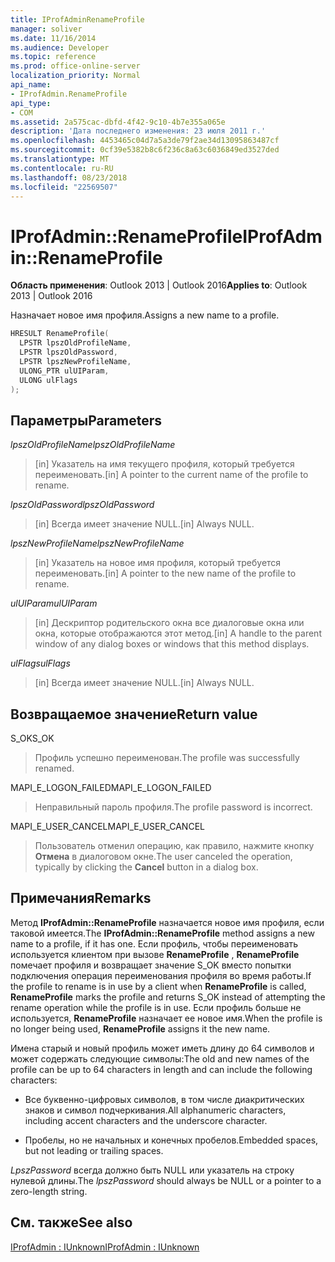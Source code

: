 ```yaml
---
title: IProfAdminRenameProfile
manager: soliver
ms.date: 11/16/2014
ms.audience: Developer
ms.topic: reference
ms.prod: office-online-server
localization_priority: Normal
api_name:
- IProfAdmin.RenameProfile
api_type:
- COM
ms.assetid: 2a575cac-dbfd-4f42-9c10-4b7e355a065e
description: 'Дата последнего изменения: 23 июля 2011 г.'
ms.openlocfilehash: 4453465c04d7a5a3de79f2ae34d13095863487cf
ms.sourcegitcommit: 0cf39e5382b8c6f236c8a63c6036849ed3527ded
ms.translationtype: MT
ms.contentlocale: ru-RU
ms.lasthandoff: 08/23/2018
ms.locfileid: "22569507"
---
```

# <a name="iprofadminrenameprofile"></a><span data-ttu-id="efe10-103">IProfAdmin::RenameProfile</span><span class="sxs-lookup"><span data-stu-id="efe10-103">IProfAdmin::RenameProfile</span></span>

  
  
<span data-ttu-id="efe10-104">**Область применения**: Outlook 2013 | Outlook 2016</span><span class="sxs-lookup"><span data-stu-id="efe10-104">**Applies to**: Outlook 2013 | Outlook 2016</span></span> 
  
<span data-ttu-id="efe10-105">Назначает новое имя профиля.</span><span class="sxs-lookup"><span data-stu-id="efe10-105">Assigns a new name to a profile.</span></span>
  
```cpp
HRESULT RenameProfile(
  LPSTR lpszOldProfileName,
  LPSTR lpszOldPassword,
  LPSTR lpszNewProfileName,
  ULONG_PTR ulUIParam,
  ULONG ulFlags
);
```

## <a name="parameters"></a><span data-ttu-id="efe10-106">Параметры</span><span class="sxs-lookup"><span data-stu-id="efe10-106">Parameters</span></span>

 <span data-ttu-id="efe10-107">_lpszOldProfileName_</span><span class="sxs-lookup"><span data-stu-id="efe10-107">_lpszOldProfileName_</span></span>
  
> <span data-ttu-id="efe10-108">[in] Указатель на имя текущего профиля, который требуется переименовать.</span><span class="sxs-lookup"><span data-stu-id="efe10-108">[in] A pointer to the current name of the profile to rename.</span></span>
    
 <span data-ttu-id="efe10-109">_lpszOldPassword_</span><span class="sxs-lookup"><span data-stu-id="efe10-109">_lpszOldPassword_</span></span>
  
> <span data-ttu-id="efe10-110">[in] Всегда имеет значение NULL.</span><span class="sxs-lookup"><span data-stu-id="efe10-110">[in] Always NULL.</span></span>
    
 <span data-ttu-id="efe10-111">_lpszNewProfileName_</span><span class="sxs-lookup"><span data-stu-id="efe10-111">_lpszNewProfileName_</span></span>
  
> <span data-ttu-id="efe10-112">[in] Указатель на новое имя профиля, который требуется переименовать.</span><span class="sxs-lookup"><span data-stu-id="efe10-112">[in] A pointer to the new name of the profile to rename.</span></span>
    
 <span data-ttu-id="efe10-113">_ulUIParam_</span><span class="sxs-lookup"><span data-stu-id="efe10-113">_ulUIParam_</span></span>
  
> <span data-ttu-id="efe10-114">[in] Дескриптор родительского окна все диалоговые окна или окна, которые отображаются этот метод.</span><span class="sxs-lookup"><span data-stu-id="efe10-114">[in] A handle to the parent window of any dialog boxes or windows that this method displays.</span></span> 
    
 <span data-ttu-id="efe10-115">_ulFlags_</span><span class="sxs-lookup"><span data-stu-id="efe10-115">_ulFlags_</span></span>
  
> <span data-ttu-id="efe10-116">[in] Всегда имеет значение NULL.</span><span class="sxs-lookup"><span data-stu-id="efe10-116">[in] Always NULL.</span></span>
    
## <a name="return-value"></a><span data-ttu-id="efe10-117">Возвращаемое значение</span><span class="sxs-lookup"><span data-stu-id="efe10-117">Return value</span></span>

<span data-ttu-id="efe10-118">S_OK</span><span class="sxs-lookup"><span data-stu-id="efe10-118">S_OK</span></span> 
  
> <span data-ttu-id="efe10-119">Профиль успешно переименован.</span><span class="sxs-lookup"><span data-stu-id="efe10-119">The profile was successfully renamed.</span></span>
    
<span data-ttu-id="efe10-120">MAPI_E_LOGON_FAILED</span><span class="sxs-lookup"><span data-stu-id="efe10-120">MAPI_E_LOGON_FAILED</span></span> 
  
> <span data-ttu-id="efe10-121">Неправильный пароль профиля.</span><span class="sxs-lookup"><span data-stu-id="efe10-121">The profile password is incorrect.</span></span>
    
<span data-ttu-id="efe10-122">MAPI_E_USER_CANCEL</span><span class="sxs-lookup"><span data-stu-id="efe10-122">MAPI_E_USER_CANCEL</span></span> 
  
> <span data-ttu-id="efe10-123">Пользователь отменил операцию, как правило, нажмите кнопку **Отмена** в диалоговом окне.</span><span class="sxs-lookup"><span data-stu-id="efe10-123">The user canceled the operation, typically by clicking the **Cancel** button in a dialog box.</span></span> 
    
## <a name="remarks"></a><span data-ttu-id="efe10-124">Примечания</span><span class="sxs-lookup"><span data-stu-id="efe10-124">Remarks</span></span>

<span data-ttu-id="efe10-125">Метод **IProfAdmin::RenameProfile** назначается новое имя профиля, если таковой имеется.</span><span class="sxs-lookup"><span data-stu-id="efe10-125">The **IProfAdmin::RenameProfile** method assigns a new name to a profile, if it has one.</span></span> <span data-ttu-id="efe10-126">Если профиль, чтобы переименовать используется клиентом при вызове **RenameProfile** , **RenameProfile** помечает профиля и возвращает значение S_OK вместо попытки подключения операция переименования профиля во время работы.</span><span class="sxs-lookup"><span data-stu-id="efe10-126">If the profile to rename is in use by a client when **RenameProfile** is called, **RenameProfile** marks the profile and returns S_OK instead of attempting the rename operation while the profile is in use.</span></span> <span data-ttu-id="efe10-127">Если профиль больше не используется, **RenameProfile** назначает ее новое имя.</span><span class="sxs-lookup"><span data-stu-id="efe10-127">When the profile is no longer being used, **RenameProfile** assigns it the new name.</span></span> 
  
<span data-ttu-id="efe10-128">Имена старый и новый профиль может иметь длину до 64 символов и может содержать следующие символы:</span><span class="sxs-lookup"><span data-stu-id="efe10-128">The old and new names of the profile can be up to 64 characters in length and can include the following characters:</span></span>
  
- <span data-ttu-id="efe10-129">Все буквенно-цифровых символов, в том числе диакритических знаков и символ подчеркивания.</span><span class="sxs-lookup"><span data-stu-id="efe10-129">All alphanumeric characters, including accent characters and the underscore character.</span></span>
    
- <span data-ttu-id="efe10-130">Пробелы, но не начальных и конечных пробелов.</span><span class="sxs-lookup"><span data-stu-id="efe10-130">Embedded spaces, but not leading or trailing spaces.</span></span>
    
<span data-ttu-id="efe10-131">_LpszPassword_ всегда должно быть NULL или указатель на строку нулевой длины.</span><span class="sxs-lookup"><span data-stu-id="efe10-131">The  _lpszPassword_ should always be NULL or a pointer to a zero-length string.</span></span> 
  
## <a name="see-also"></a><span data-ttu-id="efe10-132">См. также</span><span class="sxs-lookup"><span data-stu-id="efe10-132">See also</span></span>



[<span data-ttu-id="efe10-133">IProfAdmin : IUnknown</span><span class="sxs-lookup"><span data-stu-id="efe10-133">IProfAdmin : IUnknown</span></span>](iprofadminiunknown.md)

